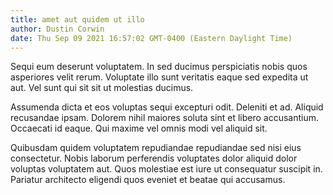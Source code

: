 ```yaml
---
title: amet aut quidem ut illo
author: Dustin Corwin
date: Thu Sep 09 2021 16:57:02 GMT-0400 (Eastern Daylight Time)
---
```

Sequi eum deserunt voluptatem. In sed ducimus perspiciatis nobis quos asperiores velit rerum. Voluptate illo sunt veritatis eaque sed expedita ut aut. Vel sunt qui sit sit ut molestias ducimus.

 Assumenda dicta et eos voluptas sequi excepturi odit. Deleniti et ad. Aliquid recusandae ipsam. Dolorem nihil maiores soluta sint et libero accusantium. Occaecati id eaque. Qui maxime vel omnis modi vel aliquid sit.

 Quibusdam quidem voluptatem repudiandae repudiandae sed nisi eius consectetur. Nobis laborum perferendis voluptates dolor aliquid dolor voluptas voluptatem aut. Quos molestiae est iure ut consequatur suscipit in. Pariatur architecto eligendi quos eveniet et beatae qui accusamus.